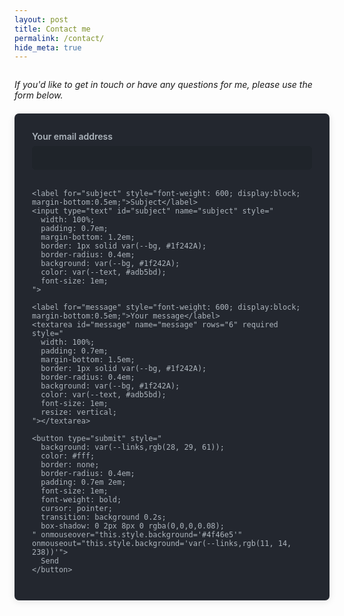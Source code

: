 ```yaml
---
layout: post
title: Contact me
permalink: /contact/
hide_meta: true
---
```


<div style="text-align:start; margin-bottom: 1.5em; margin-top: 2em; font-style: italic;">
  If you'd like to get in touch or have any questions for me, please use the form below.
</div>

<div style="display: flex; justify-content: center; align-items: center;">
  <form
    action="https://formspree.io/f/mldbypra"
    method="POST"
    style="
      background: var(--bg-secondary, #23272f);
      color: var(--text, #adb5bd);
      padding: 2em 2em;
      border-radius: 0.5em;
      box-shadow: 0 2px 12px 0 rgba(0,0,0,0.10);
      max-width: 720px;
      width: 100%;
      font-family: inherit;
    "
  >
    <label for="email" style="font-weight: 600; display:block; margin-bottom:0.5em;">Your email address</label>
    <input type="email" id="email" name="email" required style="
      width: 100%;
      padding: 0.7em;
      margin-bottom: 1.2em;
      border: 1px solid var(--bg, #1f242A);
      border-radius: 0.4em;
      background: var(--bg, #1f242A);
      color: var(--text, #adb5bd);
      font-size: 1em;
    ">

    <label for="subject" style="font-weight: 600; display:block; margin-bottom:0.5em;">Subject</label>
    <input type="text" id="subject" name="subject" style="
      width: 100%;
      padding: 0.7em;
      margin-bottom: 1.2em;
      border: 1px solid var(--bg, #1f242A);
      border-radius: 0.4em;
      background: var(--bg, #1f242A);
      color: var(--text, #adb5bd);
      font-size: 1em;
    ">

    <label for="message" style="font-weight: 600; display:block; margin-bottom:0.5em;">Your message</label>
    <textarea id="message" name="message" rows="6" required style="
      width: 100%;
      padding: 0.7em;
      margin-bottom: 1.5em;
      border: 1px solid var(--bg, #1f242A);
      border-radius: 0.4em;
      background: var(--bg, #1f242A);
      color: var(--text, #adb5bd);
      font-size: 1em;
      resize: vertical;
    "></textarea>

    <button type="submit" style="
      background: var(--links,rgb(28, 29, 61));
      color: #fff;
      border: none;
      border-radius: 0.4em;
      padding: 0.7em 2em;
      font-size: 1em;
      font-weight: bold;
      cursor: pointer;
      transition: background 0.2s;
      box-shadow: 0 2px 8px 0 rgba(0,0,0,0.08);
    " onmouseover="this.style.background='#4f46e5'" onmouseout="this.style.background='var(--links,rgb(11, 14, 238))'">
      Send
    </button>
  </form>
</div>